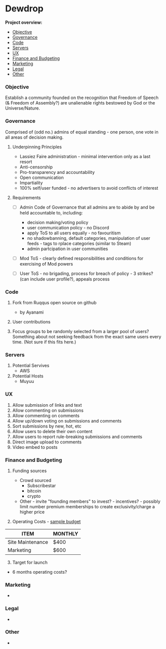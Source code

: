 # Dewdrop

**Project overview:**

* [Objective](https://github.com/CircusMind/Dd/blob/main/README.md#objective)
* [Governance](https://github.com/CircusMind/Dd/blob/main/README.md#governance)
* [Code](https://github.com/CircusMind/Dd/blob/main/README.md#code)
* [Servers](https://github.com/CircusMind/Dd/blob/main/README.md#servers)
* [UX](https://github.com/CircusMind/Dd/blob/main/README.md#ux)
* [Finance and Budgeting](https://github.com/CircusMind/Dd/blob/main/README.md#finance-and-budgeting)
* [Marketing](https://github.com/CircusMind/Dd/blob/main/README.md#marketing)
* [Legal](https://github.com/CircusMind/Dd/blob/main/README.md#legal)
* [Other](https://github.com/CircusMind/Dd/blob/main/README.md#other)


### Objective

Establish a community founded on the recognition that Freedom of Speech (& Freedom of Assembly?) are unalienable rights bestowed by God or the Universe/Nature.


### Governance

Comprised of (odd no.) admins of equal standing - one person, one vote in all areas of decision making.

1. Underpinning Principles
   * Lassiez Faire administration - minimal intervention only as a last resort
   * Anti-censorship
   * Pro-transparency and accountability
   * Open communication
   * Impartiality
   * 100% self/user funded - no advertisers to avoid conflicts of interest

2. Requirements
   - [ ] Admin Code of Governance that all admins are to abide by and be held accountable to, including:
     * decision making/voting policy
     * user communication policy - no Discord
     * apply ToS to all users equally - no favouritism
     * no shadowbanning, default categories, manipulation of user feeds - tags to rplace categories (similar to Steam)
     * admin partcipation in user communities
   - [ ] Mod ToS - clearly defined responsibilities and conditions for exercising of Mod powers
   - [ ] User ToS - no brigading, process for breach of policy - 3 strikes? (can include user profile?), appeals process
   

### Code

1. Fork from Ruqqus open source on github
     * by Ayanami

2. User contributions

3. Focus groups to be randomly selected from a larger pool of users? Something about not seeking feedback from the exact same users every time. (Not sure if this fits here.)


### Servers
1. Potential Servives
   * AWS
2. Potential Hosts
   * Muyuu


### UX
1. Allow submission of links and text
2. Allow commenting on submissions
3. Allow commenting on comments
4. Allow up/down voting on submissions and comments
5. Sort submissions by new, hot, etc
6. Allow users to delete their own content
7. Allow users to report rule-breaking submissions and comments
8. Direct image upload to comments
9. Video embed to posts


### Finance and Budgeting

1. Funding sources
   * Crowd sourced
     * Subscribestar
     * bitcoin
     * crypto
   * Other - invite "founding members" to invest? - incentives? - possibly limit number premium memberships to create exclusivity/charge a higher price
   

2. Operating Costs - [sample budget](https://github.com/ruqqus/ruqqus/blob/master/docs/contribute/design.md)

| ITEM     |    MONTHLY    |
| ------------- | ------------- |
| Site Maintenance  |  $400  |
| Marketing  | $600  |


3. Target for launch
* 6 months operating costs?


### Marketing

*

### Legal

* 

### Other

*
